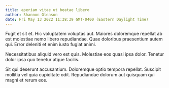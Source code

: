 ```yaml
---
title: aperiam vitae ut beatae libero
author: Shannon Gleason
date: Fri May 13 2022 11:38:39 GMT-0400 (Eastern Daylight Time)
---
```

Fugit et sit et. Hic voluptatem voluptas aut. Maiores doloremque repellat ab est molestiae nemo libero repudiandae. Quae doloribus praesentium autem qui. Error deleniti et enim iusto fugiat animi.

 Necessitatibus aliquid vero est quis. Molestiae eos quasi ipsa dolor. Tenetur dolor ipsa quo tenetur atque facilis.

 Sit qui deserunt accusantium. Doloremque optio tempora repellat. Suscipit mollitia vel quia cupiditate odit. Repudiandae dolorum aut quisquam qui magni et rerum eos.